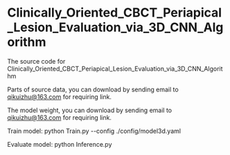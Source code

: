# Clinically_Oriented_CBCT_Periapical_Lesion_Evaluation_via_3D_CNN_Algorithm
The source code for Clinically_Oriented_CBCT_Periapical_Lesion_Evaluation_via_3D_CNN_Algorithm

Parts of source data, you can download by sending email to qikuizhu@163.com for requiring link.

The model weight, you can download by sending email to qikuizhu@163.com for requiring link.

Train model:
python Train.py --config ./config/model3d.yaml

Evaluate model:
python Inference.py
